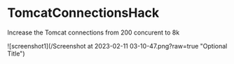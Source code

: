 # TomcatConnectionsHack
Increase the Tomcat connections from 200 concurent to 8k

![screenshot1](/Screenshot at 2023-02-11 03-10-47.png?raw=true "Optional Title")

